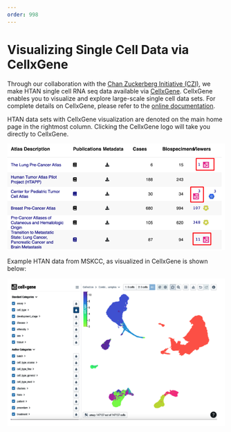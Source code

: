 ```yaml
---
order: 998
---
```


# Visualizing Single Cell Data via CellxGene

Through our collaboration with the [Chan Zuckerberg Initiative (CZI)](https://chanzuckerberg.com/), we make HTAN single cell RNA seq data available via [CellxGene](https://cellxgene.cziscience.com/). CellxGene enables you to visualize and explore large-scale single cell data sets. For complete details on CellxGene, please refer to the [online documentation](https://cellxgene.cziscience.com/docs/01__CellxGene).

HTAN data sets with CellxGene visualization are denoted on the main home page in the rightmost column. Clicking the CellxGene logo will take you directly to CellxGene.

![HTAN Portal: Links to CellxGene](../img/cellxgene1.png)

Example HTAN data from MSKCC, as visualized in CellxGene is shown below:

![CellxGene: Example MSKCC HTAN Data](../img/cellxgene2.png)

